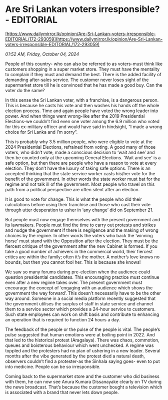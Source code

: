 # Are Sri Lankan voters irresponsible? - EDITORIAL

[https://www.dailymirror.lk/opinion/Are-Sri-Lankan-voters-irresponsible-EDITORIAL/172-293059](https://www.dailymirror.lk/opinion/Are-Sri-Lankan-voters-irresponsible-EDITORIAL/172-293059)

*01:52 AM, Friday, October 04, 2024*

People of this country- who can also be referred to as voters-must think like customers shopping in a super market store. They must have the mentality to complain if they must and demand the best. There is the added facility of demanding after-sales service. The customer never loses sight of the supermarket store till he is convinced that he has made a good buy. Can the voter do the same?

In this sense the Sri Lankan voter, with a franchise, is a dangerous person. This is because he casts his vote and then washes his hands off the whole election process. Time and again people have voted the wrong leader into power. And when things went wrong-like after the 2019 Presidential Elections-we couldn’t find even one voter among the 6.9 million who voted for this ex-military officer and would have said in hindsight, “I made a wrong choice for Sri Lanka and I’m sorry”.

This is probably why 3.5 million people, who were eligible to vote at the 2024 Presidential Elections, refrained from voting. A good many of those voters, who didn’t vote, made a conscious decision to ‘wait and see’ and then be counted only at the upcoming General Elections. ‘Wait and see’ is a safe option, but then there are people who have a reason to vote at every election. They don’t have the luxury of taking safe options. There is an accepted thinking that the state service worker casts his/her vote for the benefit of the government. In other words the state worker must bat for the regime and not talk ill of the government. Most people who travel on this path from a political perspective are often silent after an election.

It is good to vote for change. This is what the people who did their calculations before using their franchise and those who cast their vote through utter desperation to usher in ‘any change’ did on September 21.

But people must now engage themselves with the present government and its lawmakers. People must find the time to carry out protests and strikes and nudge the government if there is negligence and the making of wrong choices by the regime. In other words the voters who back the ‘winning horse’ must stand with the Opposition after the election. They must be the fiercest critique of the government after the new Cabinet is formed. If you take a good number of achievers in the commercial world, their fiercest critics are within the family; often it’s the mother. A mother’s love knows no bounds, but then you cannot fool her. This is because she knows!

We saw so many forums during pre-election when the audience could question presidential candidates. This encouraging practice must continue even after a new regime takes over. The present government must encourage the concept of ‘engaging with an audience which shows the government the way forward’. This doesn’t necessarily have to be the other way around. Someone in a social media platform recently suggested that the government utilises the surplus of staff in state service and channel them to a service sector which provides a 24-hour service to customers. Such state employees can work on shift basis and contribute to enhancing an operation that is required to function 24 hours a day.

The feedback of the people or the pulse of the people is vital. The people’s pulse suggested that human emotions were at boiling point in 2022. And that led to the historical protest (Aragalaya). There was chaos, commotion, queues and boisterous behaviour which went unchecked. A regime was toppled and the protesters had no plan of ushering in a new leader. Several months after the vibe generated by the protest died a natural death, observers couldn’t find a protester-as the Sinhala saying goes- even to put into medicine. People can be so irresponsible.

Coming back to the supermarket store and the customer who did business with them, he can now see Anura Kumara Dissanayake clearly on TV during the news broadcast. That’s because the customer bought a television which is associated with a brand that never lets down people.

